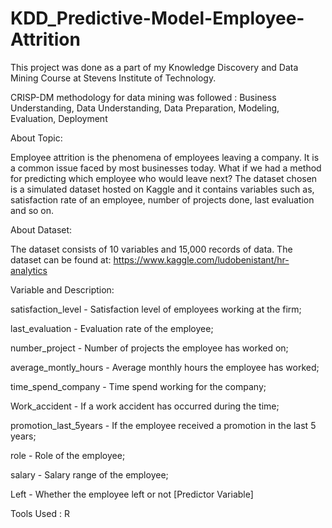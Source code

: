# KDD_Predictive-Model-Employee-Attrition
This project was done as a part of my Knowledge Discovery and Data Mining Course at Stevens Institute of Technology. 

CRISP-DM methodology for data mining was followed :
Business Understanding,
Data Understanding,
Data Preparation,
Modeling,
Evaluation,
Deployment

About Topic:

Employee attrition is the phenomena of employees leaving a company. It is a common issue faced by most businesses today. What if we had a method for predicting which employee who would leave next? The dataset chosen is a simulated dataset hosted on Kaggle and it contains variables such as, satisfaction rate of an employee, number of projects done, last evaluation and so on.

About Dataset:

The dataset consists of 10 variables and 15,000 records of data.
The dataset can be found at: https://www.kaggle.com/ludobenistant/hr-analytics

Variable and Description:

satisfaction_level - Satisfaction level of employees working at the firm; 

last_evaluation - Evaluation rate of the employee; 

number_project - Number of projects the employee has worked on; 

average_montly_hours - Average monthly hours the employee has worked; 

time_spend_company - Time spend working for the company; 

Work_accident - If a work accident has occurred during the time; 

promotion_last_5years - If the employee received a promotion in the last 5 years; 

role - Role of the employee; 

salary - Salary range of the employee; 

Left - Whether the employee left or not [Predictor Variable]

Tools Used : R
